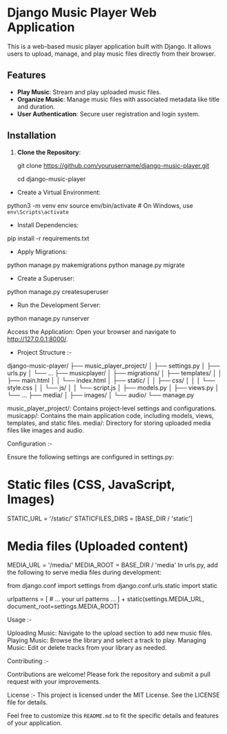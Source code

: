 # Django Music Player Web Application

This is a web-based music player application built with Django. It allows users to upload, manage, and play music files directly from their browser.

## Features

- **Play Music**: Stream and play uploaded music files.
- **Organize Music**: Manage music files with associated metadata like title and duration.
- **User Authentication**: Secure user registration and login system.

## Installation

1. **Clone the Repository**:

   git clone https://github.com/yourusername/django-music-player.git

   cd django-music-player

- Create a Virtual Environment:

python3 -m venv env
source env/bin/activate  # On Windows, use `env\Scripts\activate`

- Install Dependencies:

pip install -r requirements.txt

- Apply Migrations:

python manage.py makemigrations
python manage.py migrate

- Create a Superuser:

python manage.py createsuperuser

- Run the Development Server:

python manage.py runserver

Access the Application: Open your browser and navigate to http://127.0.0.1:8000/.

- Project Structure :-

django-music-player/
├── music_player_project/
│   ├── settings.py
│   ├── urls.py
│   └── ...
├── musicplayer/
│   ├── migrations/
│   ├── templates/
│   │       ├── main.html
│   │       └── index.html
│   ├── static/
│   │   ├── css/
│   │   │   └── style.css
│   │   └── js/
│   │       └── script.js
│   ├── models.py
│   ├── views.py
│   └── ...
├── media/
│   ├── images/
│   └── audio/
└── manage.py


music_player_project/: Contains project-level settings and configurations.
musicapp/: Contains the main application code, including models, views, templates, and static files.
media/: Directory for storing uploaded media files like images and audio.

 Configuration :-

Ensure the following settings are configured in settings.py:

# Static files (CSS, JavaScript, Images)
STATIC_URL = '/static/'
STATICFILES_DIRS = [BASE_DIR / 'static']

# Media files (Uploaded content)
MEDIA_URL = '/media/'
MEDIA_ROOT = BASE_DIR / 'media'
In urls.py, add the following to serve media files during development:


from django.conf import settings
from django.conf.urls.static import static

urlpatterns = [
    # ... your url patterns ...
] + static(settings.MEDIA_URL, document_root=settings.MEDIA_ROOT)

 Usage :-

Uploading Music: Navigate to the upload section to add new music files.
Playing Music: Browse the library and select a track to play.
Managing Music: Edit or delete tracks from your library as needed.

 Contributing :-

Contributions are welcome! Please fork the repository and submit a pull request with your improvements.

 License :-
This project is licensed under the MIT License. See the LICENSE file for details.


Feel free to customize this `README.md` to fit the specific details and features of your application.